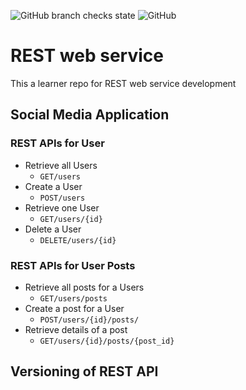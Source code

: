 ![GitHub branch checks state](https://img.shields.io/github/checks-status/abhishekmaity/rest-web-services/learner)
![GitHub](https://img.shields.io/github/license/abhishekmaity/rest-web-services)

# REST web service

This a learner repo for REST web service development

## Social Media Application

### REST APIs for **User**
 - Retrieve all Users
   - <code>GET/users</code>
 - Create a User
   - <code>POST/users</code>
 - Retrieve one User
   - <code>GET/users/{id}</code>
 - Delete a User
   - <code>DELETE/users/{id}</code>

### REST APIs for **User Posts**
 - Retrieve all posts for a Users
   - <code>GET/users/posts</code>
 - Create a post for a User
   - <code>POST/users/{id}/posts/</code>
 - Retrieve details of a post
   - <code>GET/users/{id}/posts/{post_id}</code>

## Versioning of REST API
